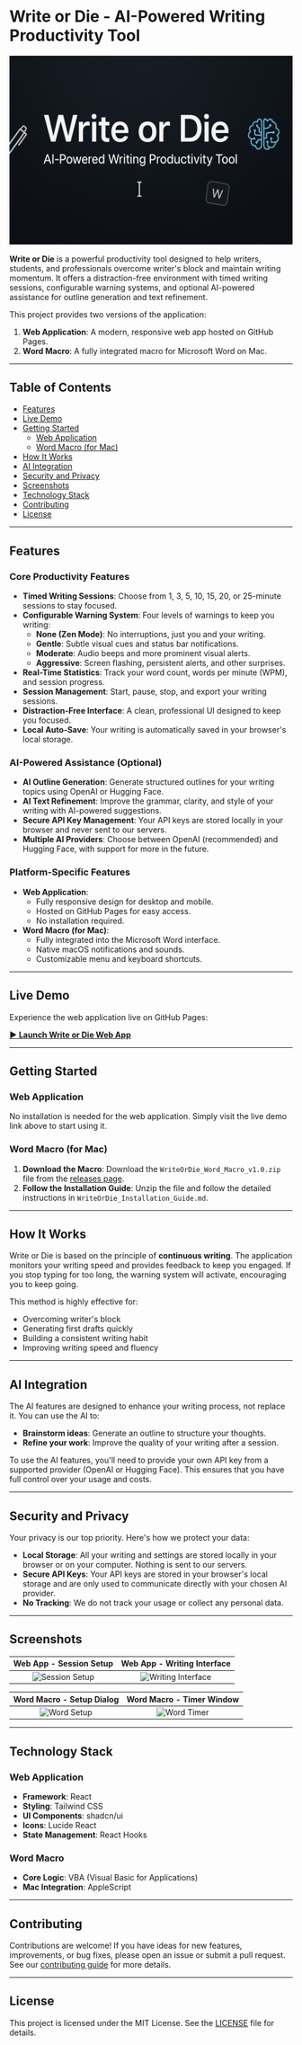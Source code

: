 # Write or Die - AI-Powered Writing Productivity Tool

![Write or Die Banner](images/write-or-die-banner.png)

**Write or Die** is a powerful productivity tool designed to help writers, students, and professionals overcome writer's block and maintain writing momentum. It offers a distraction-free environment with timed writing sessions, configurable warning systems, and optional AI-powered assistance for outline generation and text refinement.

This project provides two versions of the application:
1.  **Web Application**: A modern, responsive web app hosted on GitHub Pages.
2.  **Word Macro**: A fully integrated macro for Microsoft Word on Mac.

---

## Table of Contents

- [Features](#features)
- [Live Demo](#live-demo)
- [Getting Started](#getting-started)
  - [Web Application](#web-application)
  - [Word Macro (for Mac)](#word-macro-for-mac)
- [How It Works](#how-it-works)
- [AI Integration](#ai-integration)
- [Security and Privacy](#security-and-privacy)
- [Screenshots](#screenshots)
- [Technology Stack](#technology-stack)
- [Contributing](#contributing)
- [License](#license)

---

## Features

### Core Productivity Features

-   **Timed Writing Sessions**: Choose from 1, 3, 5, 10, 15, 20, or 25-minute sessions to stay focused.
-   **Configurable Warning System**: Four levels of warnings to keep you writing:
    -   **None (Zen Mode)**: No interruptions, just you and your writing.
    -   **Gentle**: Subtle visual cues and status bar notifications.
    -   **Moderate**: Audio beeps and more prominent visual alerts.
    -   **Aggressive**: Screen flashing, persistent alerts, and other surprises.
-   **Real-Time Statistics**: Track your word count, words per minute (WPM), and session progress.
-   **Session Management**: Start, pause, stop, and export your writing sessions.
-   **Distraction-Free Interface**: A clean, professional UI designed to keep you focused.
-   **Local Auto-Save**: Your writing is automatically saved in your browser's local storage.

### AI-Powered Assistance (Optional)

-   **AI Outline Generation**: Generate structured outlines for your writing topics using OpenAI or Hugging Face.
-   **AI Text Refinement**: Improve the grammar, clarity, and style of your writing with AI-powered suggestions.
-   **Secure API Key Management**: Your API keys are stored locally in your browser and never sent to our servers.
-   **Multiple AI Providers**: Choose between OpenAI (recommended) and Hugging Face, with support for more in the future.

### Platform-Specific Features

-   **Web Application**:
    -   Fully responsive design for desktop and mobile.
    -   Hosted on GitHub Pages for easy access.
    -   No installation required.
-   **Word Macro (for Mac)**:
    -   Fully integrated into the Microsoft Word interface.
    -   Native macOS notifications and sounds.
    -   Customizable menu and keyboard shortcuts.

---

## Live Demo

Experience the web application live on GitHub Pages:

**[▶️ Launch Write or Die Web App](https://your-github-username.github.io/write-or-die/)**  <!-- Replace with your actual GitHub Pages URL -->

---

## Getting Started

### Web Application

No installation is needed for the web application. Simply visit the live demo link above to start using it.

### Word Macro (for Mac)

1.  **Download the Macro**: Download the `WriteOrDie_Word_Macro_v1.0.zip` file from the [releases page](https://github.com/your-github-username/write-or-die/releases). <!-- Replace with your releases page URL -->
2.  **Follow the Installation Guide**: Unzip the file and follow the detailed instructions in `WriteOrDie_Installation_Guide.md`.

---

## How It Works

Write or Die is based on the principle of **continuous writing**. The application monitors your writing speed and provides feedback to keep you engaged. If you stop typing for too long, the warning system will activate, encouraging you to keep going.

This method is highly effective for:
-   Overcoming writer's block
-   Generating first drafts quickly
-   Building a consistent writing habit
-   Improving writing speed and fluency

---

## AI Integration

The AI features are designed to enhance your writing process, not replace it. You can use the AI to:
-   **Brainstorm ideas**: Generate an outline to structure your thoughts.
-   **Refine your work**: Improve the quality of your writing after a session.

To use the AI features, you'll need to provide your own API key from a supported provider (OpenAI or Hugging Face). This ensures that you have full control over your usage and costs.

---

## Security and Privacy

Your privacy is our top priority. Here's how we protect your data:

-   **Local Storage**: All your writing and settings are stored locally in your browser or on your computer. Nothing is sent to our servers.
-   **Secure API Keys**: Your API keys are stored in your browser's local storage and are only used to communicate directly with your chosen AI provider.
-   **No Tracking**: We do not track your usage or collect any personal data.

---

## Screenshots

| Web App - Session Setup | Web App - Writing Interface |
| :----------------------: | :-------------------------: |
| ![Session Setup](https://i.imgur.com/your-setup-screenshot.png) | ![Writing Interface](https://i.imgur.com/your-writing-screenshot.png) |

| Word Macro - Setup Dialog | Word Macro - Timer Window |
| :-----------------------: | :-----------------------: |
| ![Word Setup](https://i.imgur.com/your-word-setup-screenshot.png) | ![Word Timer](https://i.imgur.com/your-word-timer-screenshot.png) |

<!-- Replace with real screenshots -->

---

## Technology Stack

### Web Application

-   **Framework**: React
-   **Styling**: Tailwind CSS
-   **UI Components**: shadcn/ui
-   **Icons**: Lucide React
-   **State Management**: React Hooks

### Word Macro

-   **Core Logic**: VBA (Visual Basic for Applications)
-   **Mac Integration**: AppleScript

---

## Contributing

Contributions are welcome! If you have ideas for new features, improvements, or bug fixes, please open an issue or submit a pull request. See our [contributing guide](CONTRIBUTING.md) for more details.

---

## License

This project is licensed under the MIT License. See the [LICENSE](LICENSE) file for details.
